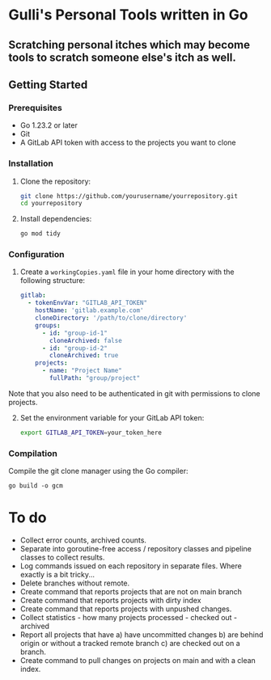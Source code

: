 # Gulli's Personal Tools written in Go

## Scratching personal itches which may become tools to scratch someone else's itch as well.

## Getting Started

### Prerequisites

- Go 1.23.2 or later
- Git
- A GitLab API token with access to the projects you want to clone

### Installation

1. Clone the repository:
    ```sh
    git clone https://github.com/yourusername/yourrepository.git
    cd yourrepository
    ```

2. Install dependencies:
    ```sh
    go mod tidy
    ```

### Configuration

1. Create a `workingCopies.yaml` file in your home directory with the following structure:
    ```yaml
    gitlab:
      - tokenEnvVar: "GITLAB_API_TOKEN"
        hostName: 'gitlab.example.com'
        cloneDirectory: '/path/to/clone/directory'
        groups:
          - id: "group-id-1"
            cloneArchived: false
          - id: "group-id-2"
            cloneArchived: true
        projects:
          - name: "Project Name"
            fullPath: "group/project"
    ```

Note that you also need to be authenticated in git with permissions to clone projects.

2. Set the environment variable for your GitLab API token:
    ```sh
    export GITLAB_API_TOKEN=your_token_here
    ```

### Compilation

Compile the git clone manager using the Go compiler:
```shell
go build -o gcm
```


# To do
- Collect error counts, archived counts. 
- Separate into goroutine-free access / repository classes and pipeline classes to collect results.
- Log commands issued on each repository in separate files. Where exactly is a bit tricky...
- Delete branches without remote.
- Create command that reports projects that are not on main branch
- Create command that reports projects with dirty index
- Create command that reports projects with unpushed changes.
- Collect statistics - how many projects processed - checked out - archived
- Report all projects that have a) have uncommitted changes b) are behind origin or without a tracked remote branch c) are checked out on a branch.
- Create command to pull changes on projects on main and with a clean index.
